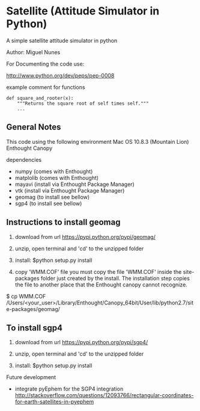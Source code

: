 # Satellite (Attitude Simulator in Python)
A simple satellite attitude simulator in python

Author: Miguel Nunes

For Documenting the code use:

http://www.python.org/dev/peps/pep-0008

example comment for functions
```
def square_and_rooter(x):
    """Returns the square root of self times self."""
    ...
```
## General Notes

This code using the following environment 
Mac OS 10.8.3 (Mountain Lion)
Enthought Canopy

dependencies
- numpy (comes with Enthought)
- matplolib (comes with Enthought)
- mayavi (install via Enthought Package Manager)
- vtk (install via Enthought Package Manager)
- geomag (to install see bellow)
- sgp4 (to install see bellow)

## Instructions to install geomag

1. download from url
https://pypi.python.org/pypi/geomag/

2. unzip, open terminal and 'cd' to the unzipped folder

3. install: 
$python setup.py install 

4. copy 'WMM.COF' file
you must copy the file 'WMM.COF' inside the site-packages folder just created by the install. The installation step copies the file to another place that the Enthought canopy cannot recognize.

$ cp WMM.COF /Users/<your_user>/Library/Enthought/Canopy_64bit/User/lib/python2.7/site-packages/geomag/ 


## To install sgp4

1. download from url
https://pypi.python.org/pypi/sgp4/

2. unzip, open terminal and 'cd' to the unzipped folder

3. install: 
$python setup.py install 

Future development
- integrate pyEphem for the SGP4 integration
http://stackoverflow.com/questions/12093766/rectangular-coordinates-for-earth-satellites-in-pyephem
